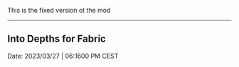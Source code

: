 This is the fixed version ot the mod 
___
Into Depths for Fabric
--

Date: 2023/03/27 | 06:1600 PM CEST
